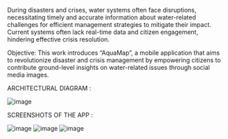 During disasters and crises, water systems often face disruptions, necessitating timely and accurate information about water-related challenges for efficient management strategies to mitigate their impact. Current systems often lack real-time data and citizen engagement, hindering effective crisis resolution. 

Objective: This work introduces “AquaMap”, a mobile application that aims to revolutionize disaster and crisis management by empowering citizens to contribute ground-level insights on water-related issues through social media images.

ARCHITECTURAL DIAGRAM :

![image](https://github.com/PrinceBanerjee04/AquaMap/assets/130071684/35456faa-9169-4e14-8f73-7e07c887da0e)

SCREENSHOTS OF THE APP :

![image](https://github.com/PrinceBanerjee04/AquaMap/assets/130071684/5e5d78fc-51c2-4ebc-911d-57e615f08491)
![image](https://github.com/PrinceBanerjee04/AquaMap/assets/130071684/b722a83d-028c-4df1-a273-3de482b68088)
![image](https://github.com/PrinceBanerjee04/AquaMap/assets/130071684/c3c36aa1-5345-4a21-8f55-dcdc331fe73f)
